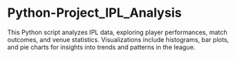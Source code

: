 # Python-Project_IPL_Analysis
This Python script analyzes IPL data, exploring player performances, match outcomes, and venue statistics. Visualizations include histograms, bar plots, and pie charts for insights into trends and patterns in the league.
